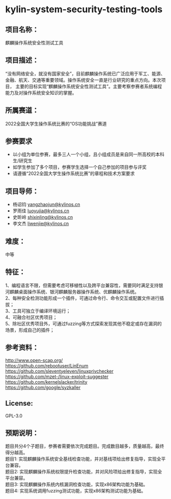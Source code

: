 # kylin-system-security-testing-tools
## 项目名称：
麒麟操作系统安全性测试工具
## 项目描述：
“没有网络安全，就没有国家安全”，目前麒麟操作系统已广泛应用于军工、能源、金融、航天、交通等重要领域。操作系统安全一直是行业研究的重点方向。本次项目，
主要的目标实现“麒麟操作系统安全性测试工具”。主要考察参赛者系统编程能力及对操作系统安全知识的掌握。
## 所属赛道：
2022全国大学生操作系统比赛的“OS功能挑战”赛道
## 参赛要求
* 以小组为单位参赛，最多三人一个小组，且小组成员是来自同一所高校的本科生/研究生
* 如学生参加了多个项目，参赛学生选择一个自己参加的项目参与评奖
* 请遵循“2022全国大学生操作系统比赛”的章程和技术方案要求
## 项目导师：
* 杨诏钧 yangzhaojun@kylinos.cn  
* 罗雨佳 luoyujia@kylinos.cn  
* 史昕岭 shixinling@kylinos.cn  
* 李文杰 liwenjie@kylinos.cn  
## 难度：
中等
## 特征：
1、编程语言不限，但需要考虑可移植性以及跨平台兼容性，需要同时满足支持银河麒麟桌面操作系统、银河麒麟服务器操作系统、优麒麟操作系统。  
2、每种安全检测功能形成一个插件，可通过命令行、命令交互或配置文件进行插拔；  
3、工具可独立于编译环境运行；  
4、可融合社区优秀项目；  
5、除社区优秀项目外，可通过fuzzing等方式探索发现其他不稳定或存在漏洞的场景，形成自己的插件；  
## 参考资料：
http://www.open-scap.org/  
https://github.com/rebootuser/LinEnum  
https://github.com/sleventyeleven/linuxprivchecker  
https://github.com/mzet-/linux-exploit-suggester  
https://github.com/kernelslacker/trinity  
https://github.com/google/syzkaller  
## License:
GPL-3.0
## 预期说明：
题目共分4个子题目，参赛者需要依次完成题目。完成数目越多，质量越高，最终得分越高。  
题目1:   实现麒麟操作系统安全基线检查功能，并对基线项给出修复指导，实现全平台兼容。  
题目2:   实现麒麟操作系统权限提升检查功能，并对风险项给出修复指导，实现全平台兼容。   
题目3:   实现麒麟操作系统内核漏洞检查功能，实现x86架构功能为基础。    
题目4:   实现系统调用fuzzing测试功能，实现x86架构测试功能为基础。   
